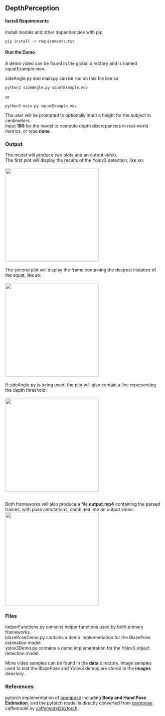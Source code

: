 ## DepthPerception

#### Install Requirements

Install models and other dependencies with pip

    pip install -r requirements.txt

#### Run the Demo

A demo video can be found in the global directory and is named squatExample.mov. 

sideAngle.py and main.py can be run on this file like so:

    python3 sideAngle.py squatExample.mov

or

    python3 main.py squatExample.mov

The user will be prompted to optionally input a height for the subject in centimeters.  
Input **180** for the model to compute depth discrepancies in real-world metrics, or type **none**.  

### Output

The model will produce two plots and an output video.  
The first plot will display the results of the Yolov3 detection, like so:  
<br />
<img src="https://user-images.githubusercontent.com/77904151/207735737-3111af0e-eb74-47e6-8fc8-1a0b0e71f9ee.png" width="300">  
<br />
The second plot will display the frame containing the deepest instance of the squat, like so:  
<br />
<img src="https://user-images.githubusercontent.com/77904151/207735719-7e3597f8-161e-42a9-99f9-5d23fd51eefc.png" width="300">  
<br />
If sideAngle.py is being used, the plot will also contain a line representing the depth threshold:  
<br />
<img src="https://user-images.githubusercontent.com/77904151/207735695-881ac193-2f4c-46c4-a315-19e9518c9eeb.png" width="300">  
<br />

Both frameworks will also produce a file **output.mp4** containing the parsed frames, with pose annotations, combined into an output video:  
<img src="https://user-images.githubusercontent.com/77904151/207737334-5ba1014b-1f95-485e-a6bc-8f794022f58b.gif" width="300">  

### Files

helperFunctions.py contains helper functions used by both primary frameworks.  
blazePoseDemo.py contains a demo implementation for the BlazePose estimation model.  
yolov3Demo.py contains a demo implementation for the Yolov3 object detection model.  

More video samples can be found in the **data** directory. 
Image samples used to test the BlazePose and Yolov3 demos are stored in the **images** directory.  

### References

pytorch implementation of [openpose](https://github.com/CMU-Perceptual-Computing-Lab/openpose) including **Body and Hand Pose Estimation**, and the pytorch model is directly converted from [openpose](https://github.com/CMU-Perceptual-Computing-Lab/openpose) caffemodel by [caffemodel2pytorch](https://github.com/vadimkantorov/caffemodel2pytorch). 
